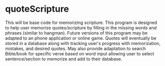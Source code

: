 # quoteScripture
This will be base code for memorizing scripture.
This program is designed to help user memorize quotes/scripture by filling in the missing words and phrases (similar to hangman).
Future versions of this program may be adapted to an phone application or online game.
Quotes will eventually be stored in a database along with tracking user's progress with memorization, mistakes, and desired quotes.
May also provide adaptation to search Bible/book for specific verse based on word input allowing user to select sentence/section to memorize and add to their database.
